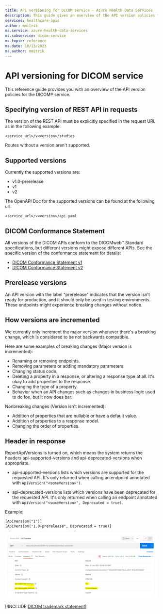 ```yaml
---
title: API versioning for DICOM service - Azure Health Data Services
description: This guide gives an overview of the API version policies for the DICOM service. 
services: healthcare-apis
author: mmitrik
ms.service: azure-health-data-services
ms.subservice: dicom-service
ms.topic: reference
ms.date: 10/13/2023
ms.author: mmitrik
---
```


# API versioning for DICOM service

This reference guide provides you with an overview of the API version policies for the DICOM&reg; service. 

## Specifying version of REST API in requests

The version of the REST API must be explicitly specified in the request URL as in the following example:

`<service_url>/v<version>/studies`

Routes without a version aren't supported.

## Supported versions

Currently the supported versions are:

* v1.0-prerelease
* v1
* v2

The OpenAPI Doc for the supported versions can be found at the following url:

`<service_url>/v<version>/api.yaml`

## DICOM Conformance Statement
All versions of the DICOM APIs conform to the DICOMweb™ Standard specifications, but different versions might expose different APIs.  See the specific version of the conformance statement for details:

* [DICOM Conformance Statement v1](dicom-services-conformance-statement.md)
* [DICOM Conformance Statement v2](dicom-services-conformance-statement-v2.md)


## Prerelease versions

An API version with the label "prerelease" indicates that the version isn't ready for production, and it should only be used in testing environments. These endpoints might experience breaking changes without notice.

## How versions are incremented

We currently only increment the major version whenever there's a breaking change, which is considered to be not backwards compatible. 

Here are some examples of breaking changes (Major version is incremented):

* Renaming or removing endpoints.
* Removing parameters or adding mandatory parameters.
* Changing status code.
* Deleting a property in a response, or altering a response type at all. It's okay to add properties to the response.
* Changing the type of a property.
* Behavior when an API changes such as changes in business logic used to do foo, but it now does bar.

Nonbreaking changes (Version isn't incremented):

* Addition of properties that are nullable or have a default value.
* Addition of properties to a response model.
* Changing the order of properties.

## Header in response

ReportApiVersions is turned on, which means the system returns the headers api-supported-versions and api-deprecated-versions when appropriate.

* api-supported-versions lists which versions are supported for the requested API. It's only returned when calling an endpoint annotated with `ApiVersion("<someVersion>")`.

* api-deprecated-versions lists which versions have been deprecated for the requested API. It's only returned when calling an endpoint annotated with `ApiVersion("<someVersion>", Deprecated = true)`.

Example:

```
[ApiVersion("1")]
[ApiVersion("1.0-prerelease", Deprecated = true)]
```

[ ![Screenshot of the API supported and deprecated versions.](media/api-supported-deprecated-versions.png) ](media/api-supported-deprecated-versions.png#lightbox)

[!INCLUDE [DICOM trademark statement](../includes/healthcare-apis-dicom-trademark.md)]
